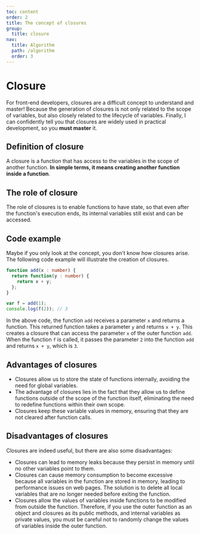 ```yaml
---
toc: content
order: 2
title: The concept of closures
group:
  title: closure
nav:
  title: Algorithm
  path: /algorithm
  order: 3
---
```


# Closure

For front-end developers, closures are a difficult concept to understand and master! Because the generation of closures is not only related to the scope of variables, but also closely related to the lifecycle of variables. Finally, I can confidently tell you that closures are widely used in practical development, so you **must master** it.

## Definition of closure

A closure is a function that has access to the variables in the scope of another function. **In simple terms, it means creating another function inside a function**.

## The role of closure

The role of closures is to enable functions to have state, so that even after the function's execution ends, its internal variables still exist and can be accessed.

## Code example
Maybe if you only look at the concept, you don't know how closures arise. The following code example will illustrate the creation of closures.

```ts
function add(x : number) {
  return function(y : number) {
    return x + y;
  };
}

var f = add(1);
console.log(f(2)); // 3
```

In the above code, the function `add` receives a parameter `x` and returns a function. This returned function takes a parameter `y` and returns `x + y`.
This creates a closure that can access the parameter `x` of the outer function `add`. When the function `f` is called, it passes the parameter `2` into the function `add` and returns `x + y`, which is `3`.

## Advantages of closures

- Closures allow us to store the state of functions internally, avoiding the need for global variables.
- The advantage of closures lies in the fact that they allow us to define functions outside of the scope of the function itself, eliminating the need to redefine functions within their own scope.
- Closures keep these variable values in memory, ensuring that they are not cleared after function calls.

## Disadvantages of closures
Closures are indeed useful, but there are also some disadvantages:
- Closures can lead to memory leaks because they persist in memory until no other variables point to them.
- Closures can cause memory consumption to become excessive because all variables in the function are stored in memory, leading to performance issues on web pages. The solution is to delete all local variables that are no longer needed before exiting the function.
- Closures allow the values of variables inside functions to be modified from outside the function. Therefore, if you use the outer function as an object and closures as its public methods, and internal variables as private values, you must be careful not to randomly change the values of variables inside the outer function.